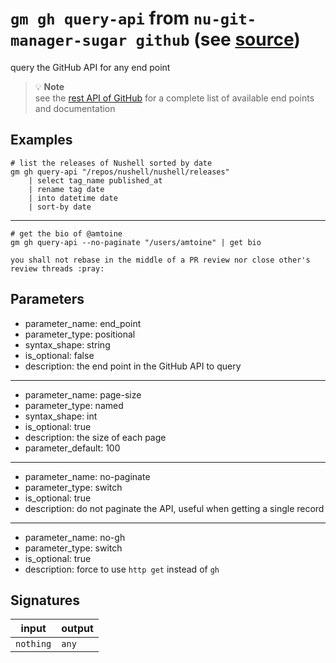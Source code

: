 # `gm gh query-api` from `nu-git-manager-sugar github` (see [source](https://github.com/amtoine/nu-git-manager/blob/main/pkgs/nu-git-manager-sugar/nu-git-manager-sugar/github.nu#L83))
query the GitHub API for any end point

> :bulb: **Note**  
> see the [rest API of GitHub](https://docs.github.com/en/rest) for a complete
> list of available end points and documentation

## Examples
```nushell
# list the releases of Nushell sorted by date
gm gh query-api "/repos/nushell/nushell/releases"
    | select tag_name published_at
    | rename tag date
    | into datetime date
    | sort-by date
```
---
```nushell
# get the bio of @amtoine
gm gh query-api --no-paginate "/users/amtoine" | get bio
```
```
you shall not rebase in the middle of a PR review nor close other's review threads :pray:
```

## Parameters
- parameter_name: end_point
- parameter_type: positional
- syntax_shape: string
- is_optional: false
- description: the end point in the GitHub API to query
---
- parameter_name: page-size
- parameter_type: named
- syntax_shape: int
- is_optional: true
- description: the size of each page
- parameter_default: 100
---
- parameter_name: no-paginate
- parameter_type: switch
- is_optional: true
- description: do not paginate the API, useful when getting a single record
---
- parameter_name: no-gh
- parameter_type: switch
- is_optional: true
- description: force to use `http get` instead of `gh`

## Signatures
| input     | output |
| --------- | ------ |
| `nothing` | `any`  |
